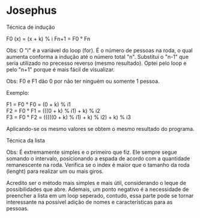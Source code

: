 # Josephus


Técnica de indução

F0 (x) = (x + k) % i
Fn+1 = F0 ° Fn

Obs: O "i" é a variável do loop (for). É o número de pessoas na roda, o qual aumenta conforma a indução até o número total "n".
Substítui o "n-1" que seria utilizado no precesso reverso (mesmo resultado).
Optei pelo loop e pelo "n+1" porque é mais fácil de visualizar.

Obs: F0 e F1 dão 0 por não ter ninguém ou somente 1 pessoa.

Exemplo: 

F1 = F0 ° F0 = (0 + k) % i1   
F2 = F0 ° F1 = (((0 + k) % i1) + k) % i2    
F3 = F0 ° F2 = (((((0 + k) % i1) + k) % i2) + k) % i3    

Aplicando-se os mesmo valores se obtem o mesmo resultado do programa.

Técnica da lista

Obs: É extremamente simples e o primeiro que fiz. Ele sempre segue somando o intervalo, posicionando a espada de acordo com a quantidade remanescente na roda.
Verifica se o index é maior que o tamanho da roda (lenght) para realizar um ou mais giros.

Acredito ser o método mais simples e mais útil, considerando o leque de possibilidades que abre.
Ademais, um ponto negativo é a necessidade de preencher a lista em um loop seperado, contudo, essa parte pode se tornar interessante na possível adição de nomes e características para as pessoas.

